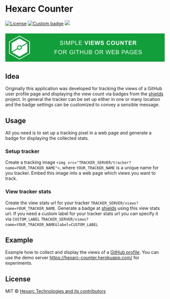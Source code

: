 # Hexarc Counter

[![License](http://img.shields.io/:license-mit-blue.svg)](http://badges.mit-license.org)
[![Custom badge](https://img.shields.io/endpoint?color=blue&url=https%3A%2F%2Fhexarc-counter.herokuapp.com%2Fviews%3Fname%3Dhexarc-counter%26label%3Dproject%2520views)](https://github.com/hexarc-software/hexarc-counter)
<img src="https://hexarc-counter.herokuapp.com/tracker?name=hexarc-counter">

<h3 align="center">
    <img src=".images/tracker_logo.png"/>
</h3>

## Idea
Originally this application was developed for tracking the views of a GitHub user profile page and displaying 
the view count via badges from the [shields](https://shields.io/) project. In general the tracker can be
set up either in one or many location and the badge settings can be customized to convey a sensible message.

## Usage
All you need is to set up a tracking pixel in a web page and generate a badge for displaying
the collected stats.

### Setup tracker
Create a tracking image `<img src="TRACKER_SERVER/tracker?name=YOUR_TRACKER_NAME">`,
where `YOUR_TRACKER_NAME` is a unique name for you tracker. Embed this image into
a web page which views you want to track.

### View tracker stats
Create the view stats url for your tracker `TRACKER_SERVER/views?name=YOUR_TRACKER_NAME`.
Generate a badge at [shields](https://shields.io/endpoint) using this view stats url.
If you need a custom label for your tracker stats url you can specify it via `CUSTOM_LABEL`
`TRACKER_SERVER/views?name=YOUR_TRACKER_NAME&label=CUSTOM_LABEL`

## Example
Example how to collect and display the views of a [GitHub profile](https://github.com/shadeglare/shadeglare#readme).
You can use the demo server https://hexarc-counter.herokuapp.com/ for experiments.

## License
MIT © [Hexarc Technologies and its contributors](https://github.com/hexarc-tech)